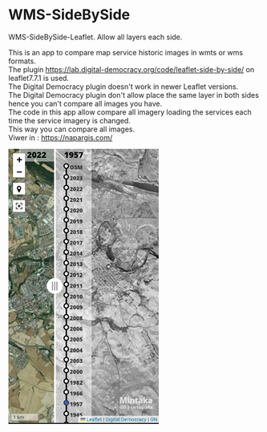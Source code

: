 # WMS-SideBySide
WMS-SideBySide-Leaflet. Allow all layers each side.

This is an app to compare map service historic images in wmts or wms formats.<br>
The plugin https://lab.digital-democracy.org/code/leaflet-side-by-side/ on leaflet7.7.1 is used.<br>
The Digital Democracy plugin doesn't work in newer Leaflet versions.<br>
The Digital Democracy plugin don't allow place the same layer in both sides hence you can't compare all images you have.<br>
The code in this app allow compare all imagery loading the services each time the service imagery is changed. <br>
This way you can compare all images.<br>
Viwer in :
https://napargis.com/


<img src="./images/lsbs.jpg" alt="lsbs" width="300">

